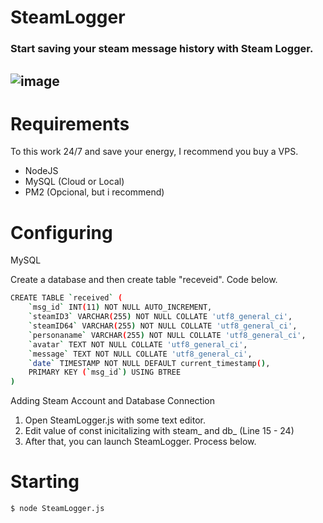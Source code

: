 # SteamLogger
### Start saving your steam message history with Steam Logger.

![image](https://user-images.githubusercontent.com/38893379/185757691-26f2f24d-7b4b-4a08-8e18-fa407c68eeba.png)
---

# Requirements
To this work 24/7 and save your energy, I recommend you buy a VPS.

- NodeJS
- MySQL (Cloud or Local)
- PM2 (Opcional, but i recommend)

# Configuring

MySQL

Create a database and then create table "receveid". Code below.

```sh
CREATE TABLE `received` (
	`msg_id` INT(11) NOT NULL AUTO_INCREMENT,
	`steamID3` VARCHAR(255) NOT NULL COLLATE 'utf8_general_ci',
	`steamID64` VARCHAR(255) NOT NULL COLLATE 'utf8_general_ci',
	`personaname` VARCHAR(255) NOT NULL COLLATE 'utf8_general_ci',
	`avatar` TEXT NOT NULL COLLATE 'utf8_general_ci',
	`message` TEXT NOT NULL COLLATE 'utf8_general_ci',
	`date` TIMESTAMP NOT NULL DEFAULT current_timestamp(),
	PRIMARY KEY (`msg_id`) USING BTREE
)
```

Adding Steam Account and Database Connection

1. Open SteamLogger.js with some text editor.
1. Edit value of const inicitalizing with steam_ and db_ (Line 15 - 24)
1. After that, you can launch SteamLogger. Process below.

# Starting

`$ node SteamLogger.js`
